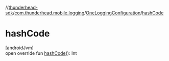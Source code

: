 //[thunderhead-sdk](../../../index.md)/[com.thunderhead.mobile.logging](../index.md)/[OneLoggingConfiguration](index.md)/[hashCode](hash-code.md)

# hashCode

[androidJvm]\
open override fun [hashCode](hash-code.md)(): Int
